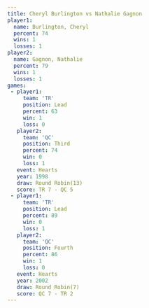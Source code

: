 ```yaml
---
title: Cheryl Burlington vs Nathalie Gagnon
player1:                  
  name: Burlington, Cheryl
  percent: 74             
  wins: 1                 
  losses: 1               
player2:                  
  name: Gagnon, Nathalie  
  percent: 79             
  wins: 1                 
  losses: 1               
games:
 - player1:        
     team: 'TR'    
     position: Lead
     percent: 63   
     win: 1        
     loss: 0       
   player2:         
     team: 'QC'     
     position: Third
     percent: 74    
     win: 0         
     loss: 1        
   event: Hearts        
   year: 1998           
   draw: Round Robin(13)
   score: TR 7 - QC 5   
 - player1:        
     team: 'TR'    
     position: Lead
     percent: 89   
     win: 0        
     loss: 1       
   player2:          
     team: 'QC'      
     position: Fourth
     percent: 86     
     win: 1          
     loss: 0         
   event: Hearts       
   year: 2002          
   draw: Round Robin(7)
   score: QC 7 - TR 2  
---
```

